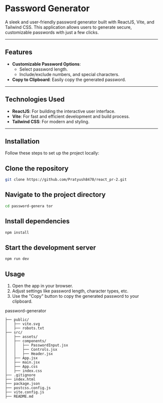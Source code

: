 # Password Generator

A sleek and user-friendly password generator built with ReactJS, Vite, and Tailwind CSS. This application allows users to generate secure, customizable passwords with just a few clicks.

---

## Features

- **Customizable Password Options**: 
  - Select password length.
  - Include/exclude numbers, and special characters.
- **Copy to Clipboard**: Easily copy the generated password.

---

## Technologies Used

- **ReactJS**: For building the interactive user interface.
- **Vite**: For fast and efficient development and build process.
- **Tailwind CSS**: For modern and styling.

---

## Installation

Follow these steps to set up the project locally:

## Clone the repository
```bash
git clone https://github.com/Pratyush8470/react_pr-2.git
```

## Navigate to the project directory
```bash
cd password-genera tor
```

## Install dependencies
```bash
npm install
```
## Start the development server
```bash
npm run dev
```

## Usage
1. Open the app in your browser.
2. Adjust settings like password length, character types, etc.
3. Use the "Copy" button to copy the generated password to your clipboard.

password-generator
```bash/
├── public/                   
│   ├── vite.svg               
│   ├── robots.txt           
├── src/                      
│   ├── assets/                
│   ├── components/           
│   │   ├── PasswordInput.jsx 
│   │   ├── Controls.jsx      
│   │   ├── Header.jsx        
│   ├── App.jsx              
│   ├── main.jsx          
│   ├── App.css             
│   ├── index.css             
├── .gitignore                
├── index.html               
├── package.json              
├── postcss.config.js        
├── vite.config.js            
├── README.md   
```              
